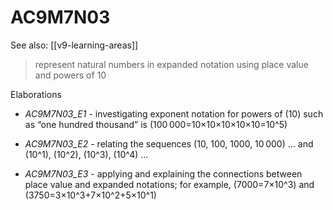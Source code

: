 
# AC9M7N03 

See also: [[v9-learning-areas]]

> represent natural numbers in expanded notation using place value and powers of 10

Elaborations


- _AC9M7N03_E1_ - investigating exponent notation for powers of \(10\) such as “one hundred thousand” is  \(100 000=10×10×10×10×10=10^5\)

- _AC9M7N03_E2_ - relating the sequences \(10, 100, 1000, 10 000\) … and \(10^1\), \(10^2\), \(10^3\), \(10^4\) ...

- _AC9M7N03_E3_ - applying and explaining the connections between place value and expanded notations; for example, \(7000=7×10^3\) and \(3750=3×10^3+7×10^2+5×10^1\)
